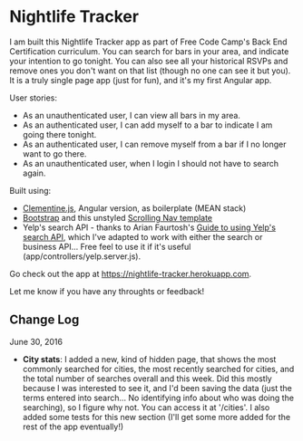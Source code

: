# Nightlife Tracker 

I am built this Nightlife Tracker app as part of Free Code Camp's Back End Certification curriculum. You can search for bars in your area, and indicate your intention to go tonight. You can also see all your historical RSVPs and remove ones you don't want on that list (though no one can see it but you). It is a truly single page app (just for fun), and it's my first Angular app.

User stories:
- As an unauthenticated user, I can view all bars in my area.
- As an authenticated user, I can add myself to a bar to indicate I am going there tonight.
- As an authenticated user, I can remove myself from a bar if I no longer want to go there.
- As an unauthenticated user, when I login I should not have to search again.

Built using:
- [Clementine.js](http://www.clementinejs.com), Angular version, as boilerplate (MEAN stack)
- [Bootstrap](http://www.getbootstrap.com) and this unstyled [Scrolling Nav template](http://startbootstrap.com/template-overviews/scrolling-nav/)
- Yelp's search API - thanks to Arian Faurtosh's [Guide to using Yelp's search API](https://arian.io/how-to-use-yelps-api-with-node/), which I've adapted to work with either the search or business API... Free feel to use it if it's useful (app/controllers/yelp.server.js).

Go check out the app at https://nightlife-tracker.herokuapp.com.

Let me know if you have any throughts or feedback!

## Change Log
June 30, 2016
- **City stats**: I added a new, kind of hidden page, that shows the most commonly searched for cities, the most recently searched for cities, and the total number of searches overall and this week. Did this mostly because I was interested to see it, and I'd been saving the data (just the terms entered into search... No identifying info about who was doing the searching), so I figure why not. You can access it at '/cities'. I also added some tests for this new section (I'll get some more added for the rest of the app eventually!)